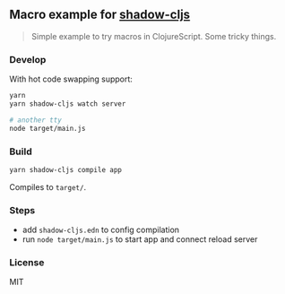 
Macro example for [shadow-cljs](https://github.com/thheller/shadow-cljs)
----

> Simple example to try macros in ClojureScript. Some tricky things.

### Develop

With hot code swapping support:

```bash
yarn
yarn shadow-cljs watch server

# another tty
node target/main.js
```

### Build

```bash
yarn shadow-cljs compile app
```

Compiles to `target/`.

### Steps

* add `shadow-cljs.edn` to config compilation
* run `node target/main.js` to start app and connect reload server

### License

MIT
